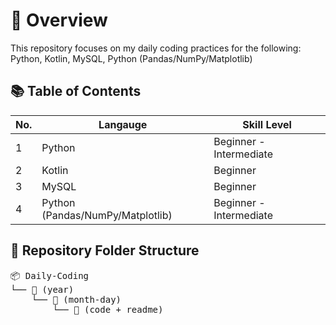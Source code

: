 # 🧭 Overview

This repository focuses on my daily coding practices for the following: Python, Kotlin, MySQL, Python (Pandas/NumPy/Matplotlib)

## 📚 Table of Contents
| No. | Langauge | Skill Level |
|-----|----------|-------------|
| 1 | Python | Beginner - Intermediate |
| 2 | Kotlin | Beginner |
| 3 | MySQL | Beginner |
| 4 | Python (Pandas/NumPy/Matplotlib) | Beginner - Intermediate |

## 📁 Repository Folder Structure
<pre>
📦 Daily-Coding
└── 📂 (year)
    └── 📂 (month-day)
        └── 📂 (code + readme)
</pre>
